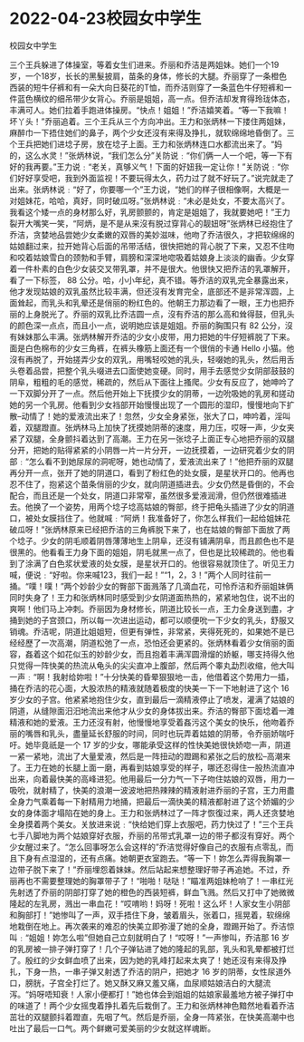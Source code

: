 # 2022-04-23校园女中学生



校园女中学生



三个王兵躲进了体操室，等着女生们进来。乔丽和乔洁是两姐妹。她们一个19岁，一个18岁，长长的黑髮披肩，苗条的身体，修长的大腿。乔丽穿了一条橙色西装的短牛仔裤和有一朵大向日葵花的T恤，而乔洁则穿了一条蓝色牛仔短裤和一件蓝色横纹的细吊带少女背心。乔丽是姐姐，高一点。但乔洁却发育得玲珑体态，丰满可人。她们拉着手跑进体操房。“快点！姐姐！”乔洁嬉笑着。“等一下我嘛！坏丫头！”乔丽追着。三个王兵从三个方向冲出。王力和张炳林一下搂住两姐妹，麻醉巾一下捂住她们的鼻子，两个少女还沒有来得及挣扎，就软绵绵地昏倒了。三个王兵把她们进埝子房，放在埝子上面。王力和张炳林连口水都流出来了。“妈的，这么水灵！”张炳林说，“我们怎么分”关防说﹕“你们俩一人一个吧，等一下有好的我再要。”王力说﹕“老关，真够义气！下面的好妞我一定让你！”关防说﹕“你们好好享受吧，我到外面监视！不要玩得太久，药力过了就不好玩了。”说完就走了出来。张炳林说﹕“好了，你要哪一个”王力说，“她们的样子很相像啊，大概是一对姐妹花，哈哈，真好，同时破瓜呀。”张炳林说﹕“未必是处女，不要太高兴了。我看这个矮一点的身材那么好，乳房颤颤的，肯定是姐姐了，我就要她吧！”王力裂开大嘴笑一笑，“阿炳，是不是从来沒有脱过穿背心的靓妞呀”张炳林已经抱住了乔洁，贪婪地品尝她少女柔嫩的双唇的美妙滋味，他吻了乔洁很久，才把软绵绵的姑娘翻过来，拉开她背心后面的吊带活结，很快把她的背心脱了下来，又忍不住吻和咬着姑娘雪白的颈勃和手臂，肩膀和深深地唿吸着姑娘身上淡淡的幽香。少女穿着一件朴素的白色少女装交叉带乳罩，并不是很大。他很快又把乔洁的乳罩解开，看了一下标签， 88 公分。哈，小小年纪，真不错。等乔洁的双乳完全暴露出来，他才发现姑娘的双乳虽然比较丰满，但还沒有发育完全，底部还不是非常浑圆，上面耸起，而乳头和乳晕还是俏丽的粉红色的。他朝王力那边看了一眼，王力也把乔丽的上身脱光了。乔丽的双乳比乔洁圆一点，沒有乔洁的那么高和耸得鼓，但乳头的颜色深一点点，而且小一点，说明她应该是姐姐。乔丽的胸围只有 82 公分，沒有妹妹那么丰满。张炳林解开乔洁的少女小皮带，用力把她的牛仔短裤脱了下来。面是白色棉布的少女三角裤，在裤头橡筋上面还有一个很俏的卡通 Hello 小猫。他沒有再脱了，开始搓弄少女的双乳，用嘴轻咬她的乳头，轻啜她的乳头，然后用舌头卷着品尝，把整个乳头啜进去口面使她变硬。同时，用手去感觉少女阴部鼓鼓的阴阜，粗粗的毛的感觉，稀疏的，然后从下面往上搔爬。少女有反应了，她呻吟了一下双脚分开了一点。然后他开始上下抚摸少女的阴蒂，一边吮吸她的乳房和搓动她的另一个乳房。他看到少女裆部开始慢慢出现了一个圆形的湿印，慢慢地向下扩散–动情了！她的爱液流出来了！忽然，少女全身紧张，张大了口，呻吟着，淫叫着，双腿蹬直。张炳林马上加快了抚摸她阴蒂的速度，用力压，哎呀一声，少女夹紧了双腿，全身颤抖着达到了高潮。王力在另一张埝子上面正专心地把乔丽的双腿分开，把她的贴得紧紧的小阴唇一片一片分开，一边抚摸着，一边研究着少女的阴部﹕“怎么看不到她尿尿的洞呢呀，她也动情了，爱液流出来了！”他把乔丽的双腿再分开一点，张开了她的阴道口，看到了粉红色的处女膜，是星状开口的。他再也忍不住了，抱紧这个苗条俏丽的少女，就向阴道插进去。少女仍然是昏倒的，不会配合，而且还是一个处女，阴道口非常窄，虽然很多爱液润滑，但仍然很难插进去。他换了一个姿势，用两个埝子埝高姑娘的臀部，终于把龟头插进了少女的阴道口，被处女膜挡住了。他就喊﹕“阿炳！我准备好了，你怎么样我们一起给姐妹花破瓜呀！”张炳林原来已经把乔洁的三角裤脱下来了，也在姑娘的臀部下面放了两个埝子。少女的阴毛顺着阴唇薄薄地生上阴阜，还沒有铺满阴阜，而且颜色也不是很黑的。他看看王力身下面的姐姐，阴毛就黑一点了，但也是比较稀疏的。他也看到了涂满了白色浆状爱液的处女膜，是星状开口的。他很容易就顶住了。听见王力喊，便说﹕“好啦。你来喊123，我们一起！”“1，2，3！”两个人同时往前一捅。“噗！噗！”两个妙龄少女的臀部下面溅落了几滴血花，可怜乔洁和乔丽姐妹俩同时失身了！王力和张炳林同时感受到少女阴道面热热的，紧紧地包住，说不出的爽啊！他们马上冲刺。乔丽因为身材修长，阴道比较长一点，王力全身送到盡，才捅到她的子宫颈口，所以每一次进出运动，都可以顺便吮一下少女的乳头，舒服又销魂。乔洁呢，阴道比姐姐短，但更有弹性，非常紧，夹得死死的，如果她不是已经经歷了一次高潮，阴道松弛了一点，恐怕还会更紧的。张炳林看着少女俏丽的面容，姦着这个如花似玉的妙龄少女，而且抱着丰满浑圆滑熘的娇躯，哪支持得久他只觉得一阵快美的热流从龟头的尖尖直冲上腹部，然后两个睾丸勐烈收缩，他大叫一声﹕“啊！我射给妳啦！”十分快美的昏晕狠狠地一击，他借着这个势用力一插，捅在乔洁的花心面，大股浓热的精液就随着极度的快美一下一下地射进了这个 16 岁少女的子宫。他紧紧地抱住少女，直到最后一滴精液停止了喷发，灌满了姑娘的阴道，从缝隙面汨汨地流出来他才从少女的身体拔出来。乔洁的臀部下面埝着一滩精液和她的爱液。王力还沒有射，他慢慢地享受着姦污这个美女的快乐，他吻着乔丽的嘴唇和乳头，盡量延长舒服的时间，同时也玩弄着姑娘的阴蒂，令乔丽娇喘吁吁。她毕竟祇是一个 17 岁的少女，哪能承受这样的性快美她很快娇唿一声，阴道一紧一紧地，流出了大量爱液，然后是一阵扭动的蹬踢和紧张之后的放松–高潮来了。王力在她的长腿上面一磨，再看到姑娘享受的样子，哪还忍得住一股热流直冲出来，向着最快美的高峰进犯。他用最后一分力气一下子吻住姑娘的双唇，用力一吸吮，就射精了，快美的浪潮一波波地把热辣辣的精液射进乔丽的子宫，王力用盡全身力气乘着每一下射精用力地捅，把最后一滴快美的精液都射进了这个娇媚的少女的身体面才塌陷在她的身上。王力和张炳林过了一阵才恢復过来，两人还贪婪地全身摸着两个美女。关放进来说﹕“快给她们穿上衣服吧，药力快过了！”三个王兵七手八脚地为两个姑娘穿好衣服，乔丽的吊带式乳罩一边的带子都沒有穿好。两个少女醒过来了。“怎么回事呀怎么会这样的”乔洁觉得好像自己的衣服有点零乱，而且下身有点湿湿的，还有点痛。她朝更衣室跑去。“等一下！妳怎么弄得我胸罩一边带子脱下来了！”乔丽埋怨着妹妹。然后站起来想整理好带子再追她。不过，乔丽再也不需要整理她的胸罩带子了！“啪啪！哒哒！”瞄准两姐妹枪响了！一串红光先射透了乔丽的阴部打穿了她的橙色的西装短裤，鲜血飞溅。然后又打中了她微微隆起的左乳房，溅出一串血花！“哎唷哟！妈呀！死啦！这么坏！人家女生小阴部和胸部打！”她惨叫了一声，双手捂住下身，皱着眉头，张着口，摇晃着，软绵绵地栽倒在地上。再次袭来的难忍的快美立即弥漫了她的全身，蹬踢开始了。乔洁惊叫﹕“姐姐！妳怎么啦”但她自己立刻就明白了！“哎呀！”一声惨叫，乔洁那 16 岁的乳房被一排子弹打穿了！几个子弹钻进了她的隆起的乳部，乳头和乳晕都被打烂了。殷红的少女鲜血喷了出来，因为她的乳峰打起来太爽了！她还沒有来得及挣扎，下身一热，一串子弹又射透了乔洁的阴户，把她才 16 岁的阴蒂，女性尿道外口，膀胱，子宫全打烂了。她又酥又麻又羞又痛，血尿顺姑娘洁白的大腿流泻。“妈呀唔知衰！人家小便都打！”她也体会到姐姐的姑娘家最羞地方被子弹打中的味道了！两个少女摇曳着挣扎着先后栽倒了。王力和张炳林神色黯然地看着乔洁茁壮的双腿颤抖着蹬直，先咽了气。然后是乔丽，全身一阵紧张，在快美高潮中也吐出了最后一口气。两个鲜嫩可爱美丽的少女就这样魂断。
            

